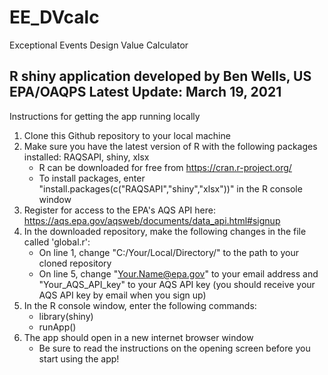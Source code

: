 # EE_DVcalc
Exceptional Events Design Value Calculator

R shiny application developed by Ben Wells, US EPA/OAQPS
Latest Update: March 19, 2021
--------------------------------------------------------

Instructions for getting the app running locally
1) Clone this Github repository to your local machine
2) Make sure you have the latest version of R with the following packages installed: RAQSAPI, shiny, xlsx
   - R can be downloaded for free from https://cran.r-project.org/
   - To install packages, enter "install.packages(c("RAQSAPI","shiny","xlsx"))" in the R console window
4) Register for access to the EPA's AQS API here: https://aqs.epa.gov/aqsweb/documents/data_api.html#signup
5) In the downloaded repository, make the following changes in the file called 'global.r':
   - On line 1, change "C:/Your/Local/Directory/" to the path to your cloned repository
   - On line 5, change "Your.Name@epa.gov" to your email address and "Your_AQS_API_key" to your AQS API key
     (you should receive your AQS API key by email when you sign up)
6) In the R console window, enter the following commands:
   - library(shiny)
   - runApp()
7) The app should open in a new internet browser window
   - Be sure to read the instructions on the opening screen before you start using the app!
